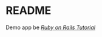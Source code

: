 # README

Demo app be [*Ruby on Rails Tutorial*](http://railstutorial.ru/chapters/4_0/a-demo-app#top)